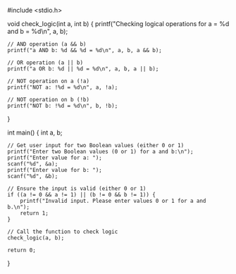 
#include <stdio.h>

void check_logic(int a, int b) {
    printf("Checking logical operations for a = %d and b = %d\n", a, b);

    // AND operation (a && b)
    printf("a AND b: %d && %d = %d\n", a, b, a && b);

    // OR operation (a || b)
    printf("a OR b: %d || %d = %d\n", a, b, a || b);

    // NOT operation on a (!a)
    printf("NOT a: !%d = %d\n", a, !a);

    // NOT operation on b (!b)
    printf("NOT b: !%d = %d\n", b, !b);
}

int main() {
    int a, b;

    // Get user input for two Boolean values (either 0 or 1)
    printf("Enter two Boolean values (0 or 1) for a and b:\n");
    printf("Enter value for a: ");
    scanf("%d", &a);
    printf("Enter value for b: ");
    scanf("%d", &b);

    // Ensure the input is valid (either 0 or 1)
    if ((a != 0 && a != 1) || (b != 0 && b != 1)) {
        printf("Invalid input. Please enter values 0 or 1 for a and b.\n");
        return 1;
    }

    // Call the function to check logic
    check_logic(a, b);

    return 0;
}

